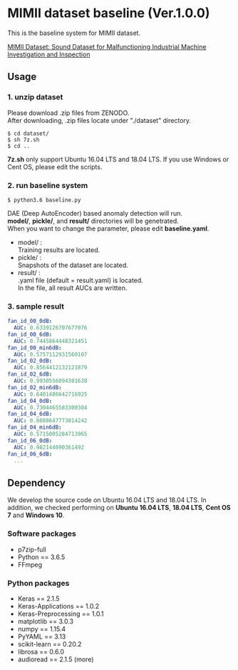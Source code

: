 # MIMII dataset baseline (Ver.1.0.0)

This is the baseline system for MIMII dataset.

[MIMII Dataset: Sound Dataset for Malfunctioning Industrial Machine Investigation and Inspection](https://zenodo.org/record/3384388)  

## Usage

### 1. unzip dataset

Please download .zip files from ZENODO.  
After downloading, .zip files locate under "./dataset" directory.

```
$ cd dataset/
$ sh 7z.sh
$ cd ..
```

**7z.sh** only support Ubuntu 16.04 LTS and 18.04 LTS.
If you use Windows or Cent OS, please edit the scripts.

### 2. run baseline system

```
$ python3.6 baseline.py
```
DAE (Deep AutoEncoder) based anomaly detection will run.  
**model/**, **pickle/**, and **result/** directories will be genetrated.  
When you want to change the parameter, please edit **baseline.yaml**.

- model/ :  
	Training results are located.  
- pickle/ :  
  Snapshots of the dataset are located.  
- result/ :  
	.yaml file (default = result.yaml) is located.  
	In the file, all result AUCs are written.

### 3. sample result
```yaml  
fan_id_00_0dB:
  AUC: 0.6339126707677076
fan_id_00_6dB:
  AUC: 0.7445864448321451
fan_id_00_min6dB:
  AUC: 0.5757112931560107
fan_id_02_0dB:
  AUC: 0.8564412132121879
fan_id_02_6dB:
  AUC: 0.9930556094381638
fan_id_02_min6dB:
  AUC: 0.6401486642716925
fan_id_04_0dB:
  AUC: 0.7304465583300304
fan_id_04_6dB:
  AUC: 0.8688647773814242
fan_id_04_min6dB:
  AUC: 0.5715005284713965
fan_id_06_0dB:
  AUC: 0.982144090361492
fan_id_06_6dB:
  ...
```

## Dependency

We develop the source code on Ubuntu 16.04 LTS and 18.04 LTS.
In addition, we checked performing on **Ubuntu 16.04 LTS**, **18.04 LTS**, **Cent OS 7** and **Windows 10**.

### Software packages
- p7zip-full
- Python == 3.6.5
- FFmpeg

### Python packages
- Keras                         == 2.1.5
- Keras-Applications            == 1.0.2
- Keras-Preprocessing           == 1.0.1
- matplotlib                    == 3.0.3
- numpy                         == 1.15.4
- PyYAML                        == 3.13
- scikit-learn                  == 0.20.2
- librosa                       == 0.6.0
- audioread                     == 2.1.5 (more)


